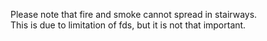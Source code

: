 Please note that fire and smoke cannot spread in stairways.  
This is due to limitation of fds, but it is not that important.    